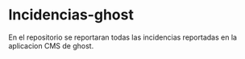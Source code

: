 # Incidencias-ghost
En el repositorio se reportaran todas las incidencias reportadas en la aplicacion CMS de ghost.
